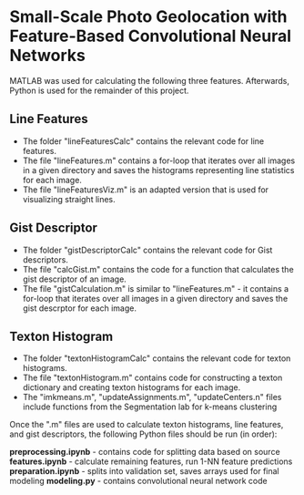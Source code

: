 # Small-Scale Photo Geolocation with Feature-Based Convolutional Neural Networks

MATLAB was used for calculating the following three features. Afterwards, Python is used for the remainder of this project.

## Line Features
- The folder "lineFeaturesCalc" contains the relevant code for line features.
- The file "lineFeatures.m" contains a for-loop that iterates over all images in a given directory and saves the histograms representing line statistics for each image.
- The file "lineFeaturesViz.m" is an adapted version that is used for visualizing straight lines.

## Gist Descriptor
- The folder "gistDescriptorCalc" contains the relevant code for Gist descriptors.
- The file "calcGist.m" contains the code for a function that calculates the gist descriptor of an image.
- The file "gistCalculation.m" is similar to "lineFeatures.m" - it contains a for-loop that iterates over all images in a given directory and saves the gist descrptor for each image.

## Texton Histogram
- The folder "textonHistogramCalc" contains the relevant code for texton histograms.
- The file "textonHistogram.m" contains code for constructing a texton dictionary and creating texton histograms for each image.
- The "imkmeans.m", "updateAssignments.m", "updateCenters.n" files include functions from the Segmentation lab for k-means clustering

Once the ".m" files are used to calculate texton histograms, line features, and gist descriptors, the following Python files should be run (in order):

**preprocessing.ipynb** - contains code for splitting data based on source
**features.ipynb** - calculate remaining features, run 1-NN feature predictions
**preparation.ipynb** - splits into validation set, saves arrays used for final modeling
**modeling.py** - contains convolutional neural network code
